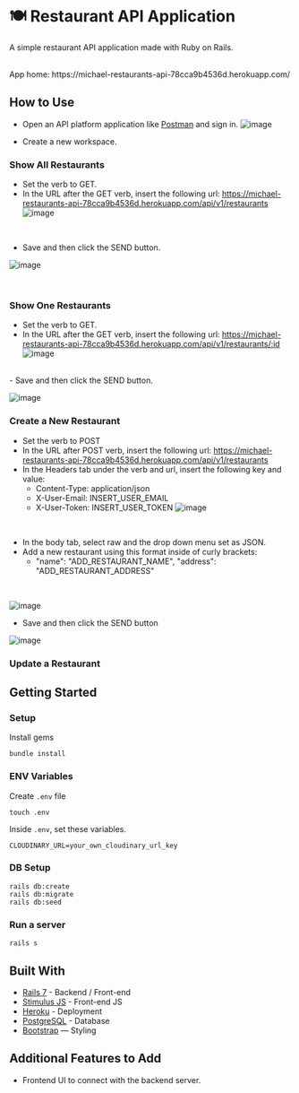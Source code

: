 # 🍽️ Restaurant API Application

A simple restaurant API application made with Ruby on Rails. 

<br>
App home: https://michael-restaurants-api-78cca9b4536d.herokuapp.com/
   
## How to Use
- Open an API platform application like [Postman](https://www.postman.com/) and sign in.
![image](https://github.com/msam4/restaurant-api/assets/137851066/c8bb9def-26f8-42a5-ac77-268464747a54)

- Create a new workspace.

### Show All Restaurants
- Set the verb to GET.
- In the URL after the GET verb, insert the following url: https://michael-restaurants-api-78cca9b4536d.herokuapp.com/api/v1/restaurants
![image](https://github.com/msam4/restaurant-api/assets/137851066/a1841fd8-20d0-4508-a22f-146d8981ea3c)
<br>

- Save and then click the SEND button.

![image](https://github.com/msam4/restaurant-api/assets/137851066/d4c77574-50c1-4c79-b655-8f21169cc11d)

<br>

### Show One Restaurants
- Set the verb to GET.
- In the URL after the GET verb, insert the following url: https://michael-restaurants-api-78cca9b4536d.herokuapp.com/api/v1/restaurants/:id
![image](https://github.com/msam4/restaurant-api/assets/137851066/8c8e8a10-b996-4856-a758-eb49873a496e)
<br>
- Save and then click the SEND button.

![image](https://github.com/msam4/restaurant-api/assets/137851066/6d05dd10-f1dc-4fa1-b2a6-53de3e1e4128)
<br>

### Create a New Restaurant
- Set the verb to POST
- In the URL after POST verb, insert the following url: https://michael-restaurants-api-78cca9b4536d.herokuapp.com/api/v1/restaurants
- In the Headers tab under the verb and url, insert the following key and value:
  - Content-Type: application/json
  - X-User-Email: INSERT_USER_EMAIL
  - X-User-Token: INSERT_USER_TOKEN
![image](https://github.com/msam4/restaurant-api/assets/137851066/1c8d7bd4-d244-4adb-97a6-c296495d5b4c)
<br>

- In the body tab, select raw and the drop down menu set as JSON.
- Add a new restaurant using this format inside of curly brackets:
  - "name": "ADD_RESTAURANT_NAME", "address": "ADD_RESTAURANT_ADDRESS"
<br>

![image](https://github.com/msam4/restaurant-api/assets/137851066/0b430f29-64de-43ab-8a0a-717e9225ae1c)
<br>
- Save and then click the SEND button

![image](https://github.com/msam4/restaurant-api/assets/137851066/a8f4363c-1776-491d-bd46-170fbfeb3120)
<br>

### Update a Restaurant

## Getting Started
### Setup

Install gems
```
bundle install
```

### ENV Variables
Create `.env` file
```
touch .env
```
Inside `.env`, set these variables. 
```
CLOUDINARY_URL=your_own_cloudinary_url_key
```

### DB Setup
```
rails db:create
rails db:migrate
rails db:seed
```

### Run a server
```
rails s
```

## Built With
- [Rails 7](https://guides.rubyonrails.org/) - Backend / Front-end
- [Stimulus JS](https://stimulus.hotwired.dev/) - Front-end JS
- [Heroku](https://heroku.com/) - Deployment
- [PostgreSQL](https://www.postgresql.org/) - Database
- [Bootstrap](https://getbootstrap.com/) — Styling

## Additional Features to Add
- Frontend UI to connect with the backend server.

